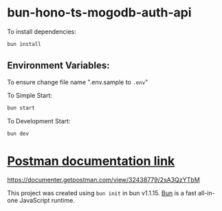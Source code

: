 # bun-hono-ts-mogodb-auth-api

To install dependencies:


```bash
bun install
```

## Environment Variables:
To ensure change file name  ".env.sample to `.env`" 

To Simple Start:

```bash
bun start
```
To Development Start:

```bash
bun dev
```

# [Postman documentation link](https://documenter.getpostman.com/view/32438779/2sA3QzYTbM)

https://documenter.getpostman.com/view/32438779/2sA3QzYTbM


This project was created using `bun init` in bun v1.1.15. [Bun](https://bun.sh) is a fast all-in-one JavaScript runtime.
